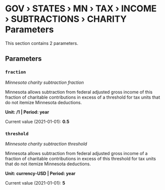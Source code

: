 # GOV › STATES › MN › TAX › INCOME › SUBTRACTIONS › CHARITY Parameters

This section contains 2 parameters.

## Parameters

### `fraction`
*Minnesota charity subtraction fraction*

Minnesota allows subtraction from federal adjusted gross income of this fraction of charitable contributions in excess of a threshold for tax units that do not itemize Minnesota deductions.

**Unit: /1 | Period: year**

Current value (2021-01-01): **0.5**


### `threshold`
*Minnesota charity subtraction threshold*

Minnesota allows subtraction from federal adjusted gross income of a fraction of charitable contributions in excess of this threshold for tax units that do not itemize Minnesota deductions.

**Unit: currency-USD | Period: year**

Current value (2021-01-01): **5**

